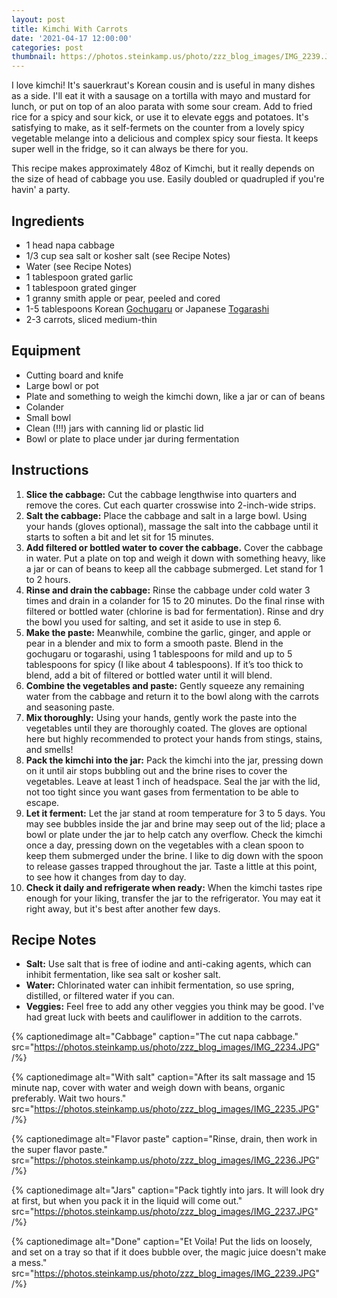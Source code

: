 ```yaml
---
layout: post
title: Kimchi With Carrots
date: '2021-04-17 12:00:00'
categories: post
thumbnail: https://photos.steinkamp.us/photo/zzz_blog_images/IMG_2239.JPG?size=300x300&crop
---
```

I love kimchi! It's sauerkraut's Korean cousin and is useful in many dishes as a side. I'll eat it with a sausage on a tortilla with mayo and mustard for lunch, or put on top of an aloo parata with some sour cream. Add to fried rice for a spicy and sour kick, or use it to elevate eggs and potatoes. It's satisfying to make, as it self-fermets on the counter from a lovely spicy vegetable melange into a delicious and complex spicy sour fiesta. It keeps super well in the fridge, so it can always be there for you.

This recipe makes approximately 48oz of Kimchi, but it really depends on the size of head of cabbage you use. Easily doubled or quadrupled if you're havin' a party.

## Ingredients
*   1 head napa cabbage
*   1/3 cup sea salt or kosher salt (see Recipe Notes)
*   Water (see Recipe Notes)
*   1 tablespoon grated garlic
*   1 tablespoon grated ginger
*   1 granny smith apple or pear, peeled and cored
*   1-5 tablespoons Korean [Gochugaru](http://www.amazon.com/gp/product/B00SEIBJQE) or Japanese [Togarashi](https://www.amazon.com/Pepper-Spice-Nanami-Schichimi-Togarashi/dp/B004Y18GJ8)
*   2-3 carrots, sliced medium-thin

## Equipment
*   Cutting board and knife
*   Large bowl or pot
*   Plate and something to weigh the kimchi down, like a jar or can of beans
*   Colander
*   Small bowl
*   Clean (!!!) jars with canning lid or plastic lid
*   Bowl or plate to place under jar during fermentation

## Instructions
1. **Slice the cabbage:** Cut the cabbage lengthwise into quarters and remove the cores. Cut each quarter crosswise into 2-inch-wide strips.
2. **Salt the cabbage:** Place the cabbage and salt in a large bowl. Using your hands (gloves optional), massage the salt into the cabbage until it starts to soften a bit and let sit for 15 minutes.
3. **Add filtered or bottled water to cover the cabbage.** Cover the cabbage in water. Put a plate on top and weigh it down with something heavy, like a jar or can of beans to keep all the cabbage submerged. Let stand for 1 to 2 hours.
4. **Rinse and drain the cabbage:** Rinse the cabbage under cold water 3 times and drain in a colander for 15 to 20 minutes. Do the final rinse with filtered or bottled water (chlorine is bad for fermentation). Rinse and dry the bowl you used for salting, and set it aside to use in step 6.
5. **Make the paste:** Meanwhile, combine the garlic, ginger, and apple or pear in a blender and mix to form a smooth paste. Blend in the gochugaru or togarashi, using 1 tablespoons for mild and up to 5 tablespoons for spicy (I like about 4 tablespoons). If it’s too thick to blend, add a bit of filtered or bottled water until it will blend.
6. **Combine the vegetables and paste:** Gently squeeze any remaining water from the cabbage and return it to the bowl along with the carrots and seasoning paste.
7. **Mix thoroughly:** Using your hands, gently work the paste into the vegetables until they are thoroughly coated. The gloves are optional here but highly recommended to protect your hands from stings, stains, and smells!
8. **Pack the kimchi into the jar:** Pack the kimchi into the jar, pressing down on it until air stops bubbling out and the brine rises to cover the vegetables. Leave at least 1 inch of headspace. Seal the jar with the lid, not too tight since you want gases from fermentation to be able to escape.
9. **Let it ferment:** Let the jar stand at room temperature for 3 to 5 days. You may see bubbles inside the jar and brine may seep out of the lid; place a bowl or plate under the jar to help catch any overflow. Check the kimchi once a day, pressing down on the vegetables with a clean spoon to keep them submerged under the brine. I like to dig down with the spoon to release gasses trapped throughout the jar. Taste a little at this point, to see how it changes from day to day.
10. **Check it daily and refrigerate when ready:** When the kimchi tastes ripe enough for your liking, transfer the jar to the refrigerator. You may eat it right away, but it's best after another few days.


## Recipe Notes
*   **Salt:** Use salt that is free of iodine and anti-caking agents, which can inhibit fermentation, like sea salt or kosher salt.
*   **Water:** Chlorinated water can inhibit fermentation, so use spring, distilled, or filtered water if you can.
*   **Veggies:** Feel free to add any other veggies you think may be good. I've had great luck with beets and cauliflower in addition to the carrots.

{% captionedimage alt="Cabbage" caption="The cut napa cabbage." src="https://photos.steinkamp.us/photo/zzz_blog_images/IMG_2234.JPG" /%}

{% captionedimage alt="With salt" caption="After its salt massage and 15 minute nap, cover with water and weigh down with beans, organic preferably. Wait two hours." src="https://photos.steinkamp.us/photo/zzz_blog_images/IMG_2235.JPG" /%}

{% captionedimage alt="Flavor paste" caption="Rinse, drain, then work in the super flavor paste." src="https://photos.steinkamp.us/photo/zzz_blog_images/IMG_2236.JPG" /%}

{% captionedimage alt="Jars" caption="Pack tightly into jars. It will look dry at first, but when you pack it in the liquid will come out." src="https://photos.steinkamp.us/photo/zzz_blog_images/IMG_2237.JPG" /%}

{% captionedimage alt="Done" caption="Et Voila! Put the lids on loosely, and set on a tray so that if it does bubble over, the magic juice doesn't make a mess." src="https://photos.steinkamp.us/photo/zzz_blog_images/IMG_2239.JPG" /%}
